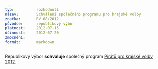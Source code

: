 ```yaml
---
typ:          rozhodnutí
název:        Schválení společného programu pro krajské volby
značka:       RV 08/2012
původce:      republikový výbor
platnost:     2012-07-15
účinnost:     2012-07-20
zmocnění:     
formát:       markdown
---
```

Republikový výbor **schvaluje** společný program [Pirátů pro krajské volby 2012](http://www.pirati.cz/volby2012/program).
